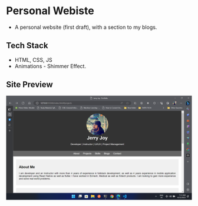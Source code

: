 # Personal Webiste  

- A personal website (first draft), with a section to my blogs.  
  
## Tech Stack

- HTML, CSS, JS
- Animations - Shimmer Effect.

## Site Preview

![Jerry Joy Personal Website - Preview](./image.png)  
